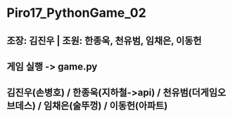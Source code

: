 # Piro17_PythonGame_02

## 조장: 김진우 | 조원: 한종욱, 천유범, 임채은, 이동헌

## 게임 실행 -> game.py

## 김진우(손병호) / 한종욱(지하철->api) / 천유범(더게임오브데스) / 임채은(술뚜껑) / 이동헌(아파트)
